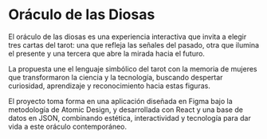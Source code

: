 # Oráculo de las Diosas

El oráculo de las diosas es una experiencia interactiva que invita a elegir tres cartas del tarot: una que refleja las señales del pasado, otra que ilumina el presente y una tercera que abre la mirada hacia el futuro. 

La propuesta une el lenguaje simbólico del tarot con la memoria de mujeres que transformaron la ciencia y la tecnología, buscando despertar curiosidad, aprendizaje y reconocimiento hacia estas figuras.

El proyecto toma forma en una aplicación diseñada en Figma bajo la metodología de Atomic Design, y desarrollada con React y una base de datos en JSON, combinando estética, interactividad y tecnología para dar vida a este oráculo contemporáneo.
